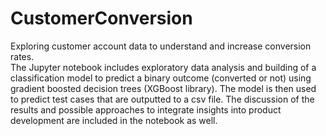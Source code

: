 # CustomerConversion

Exploring customer account data to understand and increase conversion rates.
<br> The Jupyter notebook includes exploratory data analysis and building of a classification model to predict a binary outcome (converted or not) using gradient boosted decision trees (XGBoost library). The model is then used to predict test cases that are outputted to a csv file.
The discussion of the results and possible approaches to integrate insights into product development are included in the notebook as well.
